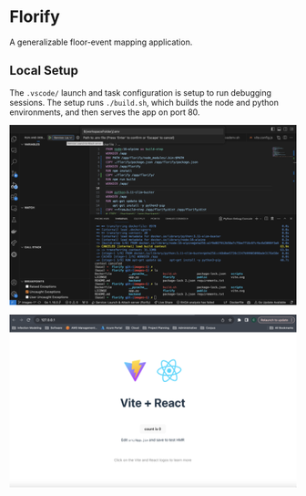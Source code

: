 # Florify
A generalizable floor-event mapping application.

## Local Setup  

The `.vscode/` launch and task configuration is setup to run debugging sessions. The setup runs `./build.sh`, which builds the node and python environments, and then serves the app on port 80.

![setup](./images/setup_example.png)

![example_root](./images/example_root.png)